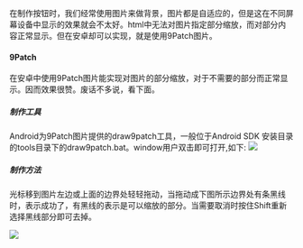 在制作按钮时，我们经常使用图片来做背景，图片都是自适应的，但是这在不同屏幕设备中显示的效果就会不太好。html中无法对图片指定部分缩放，而对部分内容正常显示。但在安卓却可以实现，就是使用9Patch图片。
#### 9Patch
在安卓中使用9Patch图片能实现对图片的部分缩放，对于不需要的部分而正常显示。因而效果很赞。废话不多说，看下面。

##### 制作工具
Android为9Patch图片提供的draw9patch工具，一般位于Android SDK 安装目录的tools目录下的draw9patch.bat。window用户双击即可打开,如下:
![](http://vi3.6rooms.com/live/2016/02/27/23/1002v1456587592071376786_b.jpg)

##### 制作方法
光标移到图片左边或上面的边界处轻轻拖动，当拖动成下图所示边界处有条黑线时，表示成功了，有黑线的表示是可以缩放的部分。当需要取消时按住Shift重新选择黑线部分即可去掉。

![](http://vi2.6rooms.com/live/2016/02/27/23/1002v1456588132887730982_b.jpg)